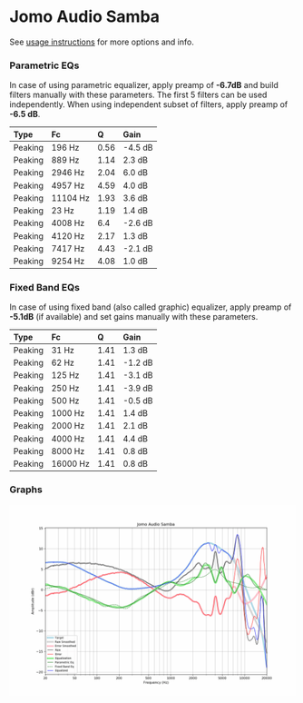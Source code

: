 # Jomo Audio Samba
See [usage instructions](https://github.com/jaakkopasanen/AutoEq#usage) for more options and info.

### Parametric EQs
In case of using parametric equalizer, apply preamp of **-6.7dB** and build filters manually
with these parameters. The first 5 filters can be used independently.
When using independent subset of filters, apply preamp of **-6.5 dB**.

| Type    | Fc       |    Q | Gain    |
|:--------|:---------|:-----|:--------|
| Peaking | 196 Hz   | 0.56 | -4.5 dB |
| Peaking | 889 Hz   | 1.14 | 2.3 dB  |
| Peaking | 2946 Hz  | 2.04 | 6.0 dB  |
| Peaking | 4957 Hz  | 4.59 | 4.0 dB  |
| Peaking | 11104 Hz | 1.93 | 3.6 dB  |
| Peaking | 23 Hz    | 1.19 | 1.4 dB  |
| Peaking | 4008 Hz  | 6.4  | -2.6 dB |
| Peaking | 4120 Hz  | 2.17 | 1.3 dB  |
| Peaking | 7417 Hz  | 4.43 | -2.1 dB |
| Peaking | 9254 Hz  | 4.08 | 1.0 dB  |

### Fixed Band EQs
In case of using fixed band (also called graphic) equalizer, apply preamp of **-5.1dB**
(if available) and set gains manually with these parameters.

| Type    | Fc       |    Q | Gain    |
|:--------|:---------|:-----|:--------|
| Peaking | 31 Hz    | 1.41 | 1.3 dB  |
| Peaking | 62 Hz    | 1.41 | -1.2 dB |
| Peaking | 125 Hz   | 1.41 | -3.1 dB |
| Peaking | 250 Hz   | 1.41 | -3.9 dB |
| Peaking | 500 Hz   | 1.41 | -0.5 dB |
| Peaking | 1000 Hz  | 1.41 | 1.4 dB  |
| Peaking | 2000 Hz  | 1.41 | 2.1 dB  |
| Peaking | 4000 Hz  | 1.41 | 4.4 dB  |
| Peaking | 8000 Hz  | 1.41 | 0.8 dB  |
| Peaking | 16000 Hz | 1.41 | 0.8 dB  |

### Graphs
![](./Jomo%20Audio%20Samba.png)